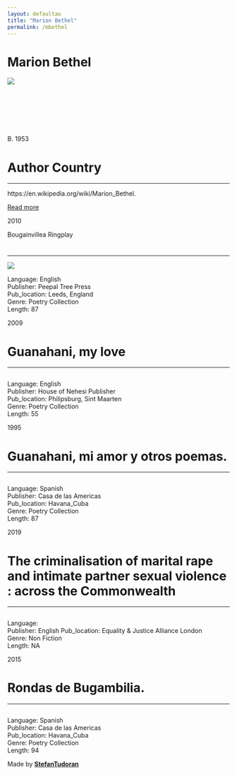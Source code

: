 ```yaml
---
layout: defaultau
title: "Marion Bethel"
permalink: /mbethel
---
```

<!-- partial:index.partial.html -->
<div class="content">
    <h1>Marion Bethel</h1>
    <div class="quote">
        <div><img src="https://repeatingislands.files.wordpress.com/2014/06/tumblr_m86fnhqyom1qer96ro1_500.jpg" class="logo"></div>
    </div>
    <div class="timeline">
        <div style="padding-bottom:100px;"></div>
        <div class="block">
            <div class="date right"><p class="right"> B. 1953 </p></div>
            <div class="dot"></div>
            <div class="left first">
                <h1>Author Country</h1><hr>
            <p>https://en.wikipedia.org/wiki/Marion_Bethel.</p>
                <a href="https://en.wikipedia.org/wiki/Marion_Bethel" target="_blank">Read more</a>
            </div>
        </div>
        <div class="block">
            <div class="date left"><p class="left">2010</p>Bougainvillea Ringplay</div>
            <div class="dot"></div>
            <div class="right">
                <h1></h1><hr>
                <p><img src="https://m.media-amazon.com/images/I/41c1ZwrFnNL.SR160,240_BG243,243,243.jpg"></p>
                <p>
                Language: English<br/>
                Publisher: Peepal Tree Press<br/>
                Pub_location: Leeds, England<br/>
                Genre: Poetry Collection<br/>
                Length: 87</p>
            </div>
        </div>
        <div class="block">
            <div class="date right"><p class="right">2009</p></div>
            <div class="dot"></div>
            <div class="left hide">
                <h1>Guanahani, my love</h1><hr>
                <p><img src=""></p>
                <p>Language: English<br/>
                Publisher: House of Nehesi Publisher<br/>
                Pub_location: Philipsburg, Sint Maarten<br/>
                Genre: Poetry Collection<br/>
                Length: 55</p>
            </div>
        </div>
        <div class="block">
            <div class="date left"><p class="left">1995</p></div>
            <div class="dot"></div>
            <div class="right hide">
                <h1>Guanahani, mi amor y otros poemas.</h1><hr>
                <p><img src=""></p>
                <p>Language: Spanish<br/>
                Publisher: Casa de las Americas<br/>
                Pub_location: Havana_Cuba<br/>
                Genre: Poetry Collection<br/>
                Length: 87</p>
            </div>
        </div>
        <div class="block">
            <div class="date right"><p class="right">2019</p></div>
            <div class="dot"></div>
            <div class="left hide">
                <h1>The criminalisation of marital rape and intimate partner sexual violence : across the Commonwealth</h1><hr>
                <p><img src=""></p>
                <p>Language: <br/>
                Publisher: English<VSbr/>
                Pub_location:  Equality & Justice Alliance	London<br/>
                Genre: Non Fiction<br/>
                Length: NA</p>
            </div>
        </div>
        <div class="block">
            <div class="date left"><p class="left">2015</p></div>
            <div class="dot"></div>
            <div class="right hide">
                <h1>Rondas de Bugambilia.</h1><hr>
                <p><img src=""></p>
                <p>Language: Spanish<br/>
                Publisher: Casa de las Americas<br/>
                Pub_location: Havana_Cuba<br/>
                Genre: Poetry Collection<br/>
                Length: 94</p>
            </div>
        </div>
        <div id="footer">
        <p id="copyright">Made by&nbsp;<strong><a href="https://www.linkedin.com/in/nicolae-stefan-tudoran-b02291127/" target="_blank">StefanTudoran</a></strong></p>
    </div>
</div>
<!-- partial -->
  <script src='https://cdnjs.cloudflare.com/ajax/libs/jquery/3.1.1/jquery.min.js'></script><script  src="assets/js/authorscript.js"></script>